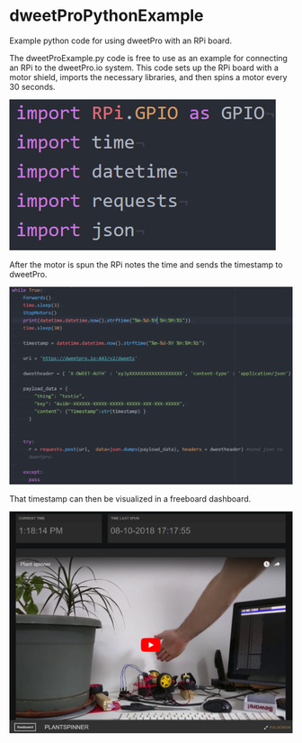 # dweetProPythonExample
Example python code for using dweetPro with an RPi board.

The dweetProExample.py code is free to use as an example for connecting an RPi to the dweetPro.io system.
This code sets up the RPi board with a motor shield, imports the necessary libraries, and then spins a motor every 30 seconds. 

   ![Capture](pics/Capture.PNG)

After the motor is spun the RPi notes the time and sends the timestamp to dweetPro. 

   ![Capture1.1](pics/Capture1.1.PNG)

That timestamp can then be visualized in a freeboard dashboard.

   ![Capture4](pics/Capture4.PNG)

